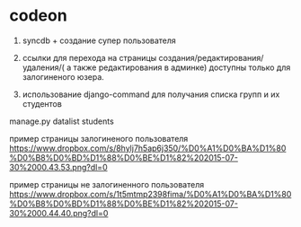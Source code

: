 # codeon

1)  syncdb + создание супер пользователя

2) ссылки для перехода на страницы создания/редактирования/удаления/( а также редактирования в админке) 
доступны только для залогиненого юзера.


3) использование django-command  для  получания списка групп и их студентов

manage.py datalist students   


пример страницы залогиненого пользователя
https://www.dropbox.com/s/8hylj7h5ap6j350/%D0%A1%D0%BA%D1%80%D0%B8%D0%BD%D1%88%D0%BE%D1%82%202015-07-30%2000.43.53.png?dl=0

пример страницы не залогиненного пользователя
https://www.dropbox.com/s/1t5mtmp2398fima/%D0%A1%D0%BA%D1%80%D0%B8%D0%BD%D1%88%D0%BE%D1%82%202015-07-30%2000.44.40.png?dl=0
